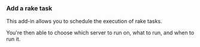 <!-- usedin: [ _rails/AddOns/rake-task.md] -->


### Add a rake task
This add-in allows you to schedule the execution of rake tasks.

You're then able to choose which server to run on, what to run, and when to run it.

